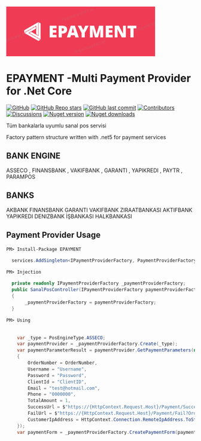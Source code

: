 
![alt text](https://github.com/enisgurkann/EPAYMENT/blob/master/Epayment.PNG?raw=true)

# EPAYMENT -Multi Payment Provider for .Net Core

[![GitHub](https://img.shields.io/github/license/enisgurkann/EPAYMENT?color=594ae2&logo=github&style=flat-square)](https://github.com/enisgurkann/EPAYMENT/blob/master/LICENSE)
[![GitHub Repo stars](https://img.shields.io/github/stars/enisgurkann/EPAYMENT?color=594ae2&style=flat-square&logo=github)](https://github.com/enisgurkann/EPAYMENT/stargazers)
[![GitHub last commit](https://img.shields.io/github/last-commit/enisgurkann/EPAYMENT?color=594ae2&style=flat-square&logo=github)](https://github.com/mudblazor/mudblazor)
[![Contributors](https://img.shields.io/github/contributors/enisgurkann/EPAYMENT?color=594ae2&style=flat-square&logo=github)](https://github.com/enisgurkann/EPAYMENT/graphs/contributors)
[![Discussions](https://img.shields.io/github/discussions/enisgurkann/EPAYMENT?color=594ae2&logo=github&style=flat-square)](https://github.com/enisgurkann/EPAYMENT/discussions)
[![Nuget version](https://img.shields.io/nuget/v/EPAYMENT?color=ff4081&label=nuget%20version&logo=nuget&style=flat-square)](https://www.nuget.org/packages/EPAYMENT/)
[![Nuget downloads](https://img.shields.io/nuget/dt/EPAYMENT?color=ff4081&label=nuget%20downloads&logo=nuget&style=flat-square)](https://www.nuget.org/packages/EPAYMENT/)



Tüm bankalarla uyumlu sanal pos servisi

Factory pattern structure written with .net5 for payment services

 ## BANK ENGINE
 ASSECO , FINANSBANK , VAKIFBANK , GARANTI , YAPIKREDI , PAYTR , PARAMPOS
 
 ## BANKS
 
 AKBANK FINANSBANK GARANTI VAKIFBANK ZIRAATBANKASI AKTIFBANK YAPIKREDI DENIZBANK İŞBANKASI HALKBANKASI 

## Payment Provider Usage

```
PM> Install-Package EPAYMENT
```

```csharp
  services.AddSingleton<IPaymentProviderFactory, PaymentProviderFactory>();
 ```
 
 
```
PM> Injection
```


```csharp
  private readonly IPaymentProviderFactory _paymentProviderFactory;
  public SanalPosController(IPaymentProviderFactory paymentProviderFactory)
  {
       _paymentProviderFactory = paymentProviderFactory;
  }
```

```
PM> Using
```
```csharp
     
	var _type = PosEngineType.ASSECO;
	var paymentProvider = _paymentProviderFactory.Create(_type);
	var paymentParameterResult = paymentProvider.GetPaymentParameters(new PaymentRequest()
	{
		OrderNumber = OrderNumber,
		Username = "Username",
		Password = "Password",
		ClientId = "ClientID",
		Email = "test@hotmail.com",
		Phone = "0000000",
		TotalAmount = 1,
		SuccessUrl = $"https://{HttpContext.Request.Host}/Payment/Success?OrderNumber={OrderNumber}",
		FailUrl = $"https://{HttpContext.Request.Host}/Payment/Fail?OrderNumber={OrderNumber}",
		CustomerIpAddress = HttpContext.Connection.RemoteIpAddress.ToString()
	});
	var paymentForm = _paymentProviderFactory.CreatePaymentForm(paymentParameterResult.Parameters, _config.GetValue<Uri>("Payment:PosType"));
    
```


 

